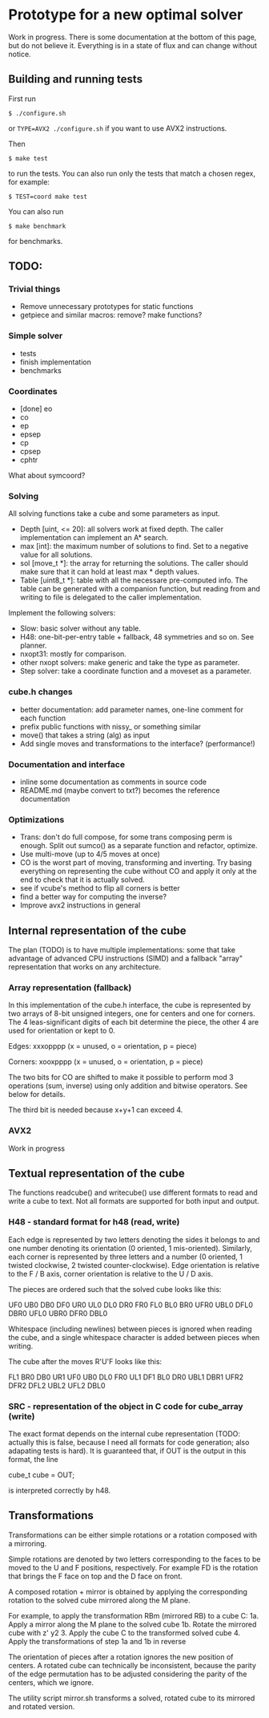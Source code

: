 # Prototype for a new optimal solver

Work in progress. There is some documentation at the bottom of this page,
but do not believe it. Everything is in a state of flux and can change
without notice.

## Building and running tests

First run

```
$ ./configure.sh
```

or `TYPE=AVX2 ./configure.sh` if you want to use AVX2 instructions.

Then

```
$ make test
```

to run the tests. You can also run only the tests that match a chosen
regex, for example:

```
$ TEST=coord make test
```

You can also run

```
$ make benchmark
```

for benchmarks.

## TODO:

### Trivial things

* Remove unnecessary prototypes for static functions
* getpiece and similar macros: remove? make functions?

### Simple solver

* tests
* finish implementation
* benchmarks

### Coordinates

* [done] eo
* co
* ep
* epsep
* cp
* cpsep
* cphtr

What about symcoord?

### Solving

All solving functions take a cube and some parameters as input.

* Depth [uint, <= 20]: all solvers work at fixed depth. The caller
  implementation can implement an A* search.
* max [int]: the maximum number of solutions to find. Set to a negative
  value for all solutions.
* sol [move_t *]: the array for returning the solutions. The caller
  should make sure that it can hold at least max * depth values.
* Table [uint8_t *]: table with all the necessare pre-computed info.
  The table can be generated with a companion function, but reading
  from and writing to file is delegated to the caller implementation.

Implement the following solvers:
* Slow: basic solver without any table.
* H48: one-bit-per-entry table + fallback, 48 symmetries and so on.
  See planner.
* nxopt31: mostly for comparison.
* other nxopt solvers: make generic and take the type as parameter.
* Step solver: take a coordinate function and a moveset as a parameter.

### cube.h changes

* better documentation: add parameter names, one-line comment
  for each function
* prefix public functions with nissy_ or something similar
* move() that takes a string (alg) as input
* Add single moves and transformations to the interface? (performance!)

### Documentation and interface

* inline some documentation as comments in source code
* README.md (maybe convert to txt?) becomes the reference documentation

### Optimizations

* Trans: don't do full compose, for some trans composing perm is enough.
  Split out sumco() as a separate function and refactor, optimize.
* Use multi-move (up to 4/5 moves at once)
* CO is the worst part of moving, transforming and inverting. Try basing
  everything on representing the cube without CO and apply it only at the
  end to check that it is actually solved.
* see if vcube's method to flip all corners is better
* find a better way for computing the inverse?
* Improve avx2 instructions in general

## Internal representation of the cube

The plan (TODO) is to have multiple implementations: some that
take advantage of advanced CPU instructions (SIMD) and a fallback
"array" representation that works on any architecture.

### Array representation (fallback)

In this implementation of the cube.h interface, the cube is represented
by two arrays of 8-bit unsigned integers, one for centers and one for
corners.  The 4 leas-significant digits of each bit determine the piece,
the other 4 are used for orientation or kept to 0.

Edges:
        xxxopppp (x = unused, o = orientation, p = piece)

Corners:
        xooxpppp (x = unused, o = orientation, p = piece)

The two bits for CO are shifted to make it possible to perform mod 3
operations (sum, inverse) using only addition and bitwise operators.
See below for details.

The third bit is needed because x+y+1 can exceed 4.

### AVX2

Work in progress


## Textual representation of the cube

The functions readcube() and writecube() use different formats to read
and write a cube to text. Not all formats are supported for both input
and output.

### H48 - standard format for h48 (read, write)

Each edge is represented by two letters denoting the sides it belongs to
and one number denoting its orientation (0 oriented, 1 mis-oriented).
Similarly, each corner is represented by three letters and a number
(0 oriented, 1 twisted clockwise, 2 twisted counter-clockwise).
Edge orientation is relative to the F / B axis, corner orientation is
relative to the U / D axis.

The pieces are ordered such that the solved cube looks like this:

UF0 UB0 DB0 DF0 UR0 UL0 DL0 DR0 FR0 FL0 BL0 BR0
UFR0 UBL0 DFL0 DBR0 UFL0 UBR0 DFR0 DBL0

Whitespace (including newlines) between pieces is ignored when reading
the cube, and a single whitespace character is added between pieces
when writing.

The cube after the moves R'U'F looks like this:

FL1 BR0 DB0 UR1 UF0 UB0 DL0 FR0 UL1 DF1 BL0 DR0
UBL1 DBR1 UFR2 DFR2 DFL2 UBL2 UFL2 DBL0

### SRC - representation of the object in C code for cube_array (write)

The exact format depends on the internal cube representation (TODO: actually
this is false, because I need all formats for code generation; also adapating
tests is hard). It is guaranteed that, if OUT is the output in this format,
the line

cube_t cube = OUT;

is interpreted correctly by h48.


## Transformations

Transformations can be either simple rotations or a rotation composed
with a mirroring.

Simple rotations are denoted by two letters corresponding to the faces
to be moved to the U and F positions, respectively. For example FD is
the rotation that brings the F face on top and the D face on front.

A composed rotation + mirror is obtained by applying the corresponding
rotation to the solved cube mirrored along the M plane.

For example, to apply the transformation RBm (mirrored RB) to a cube C:
	1a. Apply a mirror along the M plane to the solved cube
	1b. Rotate the mirrored cube with z' y2
	3.  Apply the cube C to the transformed solved cube
	4.  Apply the transformations of step 1a and 1b in reverse

The orientation of pieces after a rotation ignores the new position
of centers.  A rotated cube can technically be inconsistent, because
the parity of the edge permutation has to be adjusted considering the
parity of the centers, which we ignore.

The utility script mirror.sh transforms a solved, rotated cube to its
mirrored and rotated version.
